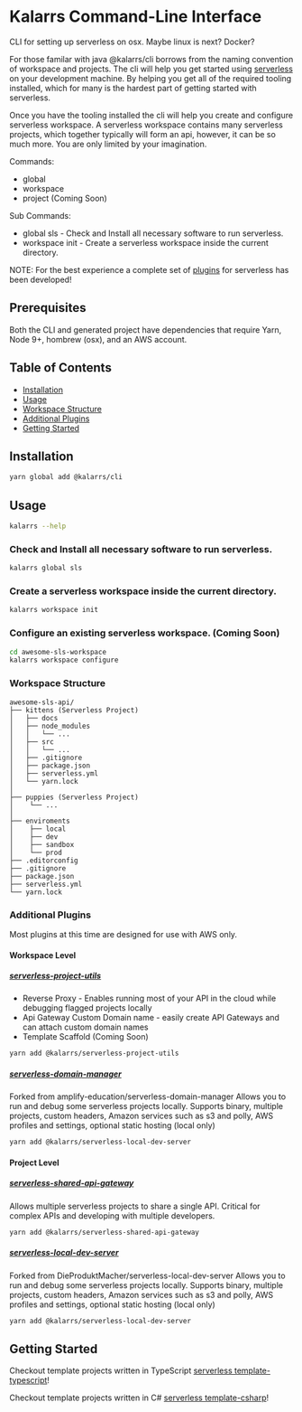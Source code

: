Kalarrs Command-Line Interface
==============================
CLI for setting up serverless on osx. Maybe linux is next? Docker?

For those familar with java @kalarrs/cli borrows from the naming convention of workspace and projects. The cli will help you get started using [serverless](https://github.com/serverless/serverless) on your development machine.
By helping you get all of the required tooling installed, which for many is the hardest part of getting started with serverless.

Once you have the tooling installed the cli will help you create and configure serverless workspace. A serverless workspace contains many serverless projects, which together typically will form an api, however, it can be so much more. You are only limited by your imagination.

Commands:

* global
* workspace
* project (Coming Soon)

Sub Commands:

* global sls - Check and Install all necessary software to run serverless.
* workspace init - Create a serverless workspace inside the current directory.

NOTE: For the best experience a complete set of [plugins](#additional-plugins) for serverless has been developed!

## Prerequisites

Both the CLI and generated project have dependencies that require Yarn, Node 9+, hombrew (osx), and an AWS account.

## Table of Contents

* [Installation](#installation)
* [Usage](#usage)
* [Workspace Structure](#workspace-structure)
* [Additional Plugins](#additional-plugins)
* [Getting Started](#getting-started)

## Installation

```bash
yarn global add @kalarrs/cli
```

## Usage

```bash
kalarrs --help
```

### Check and Install all necessary software to run serverless.

```bash
kalarrs global sls
```


### Create a serverless workspace inside the current directory.

```bash
kalarrs workspace init
```


### Configure an existing serverless workspace. (Coming Soon)

```bash
cd awesome-sls-workspace
kalarrs workspace configure
```


### Workspace Structure

```
awesome-sls-api/
├── kittens (Serverless Project)
│   ├── docs
│   ├── node_modules
│   │   └── ...
│   ├── src
│   │   └── ...
│   ├── .gitignore
│   ├── package.json
│   ├── serverless.yml
│   └── yarn.lock
│
├── puppies (Serverless Project)
│    └── ...
│
├── enviroments
│    ├── local
│    ├── dev
│    ├── sandbox
│    └── prod
├── .editorconfig
├── .gitignore
├── package.json
├── serverless.yml
└── yarn.lock
```

### Additional Plugins

Most plugins at this time are designed for use with AWS only.


#### Workspace Level

##### [serverless-project-utils](https://github.com/kalarrs/serverless-project-utils)

* Reverse Proxy - Enables running most of your API in the cloud while debugging flagged projects locally
* Api Gateway Custom Domain name - easily create API Gateways and can attach custom domain names
* Template Scaffold (Coming Soon)

``` bash
yarn add @kalarrs/serverless-project-utils
```

##### [serverless-domain-manager](https://github.com/kalarrs/serverless-domain-manager)

Forked from amplify-education/serverless-domain-manager
Allows you to run and debug some serverless projects locally.
Supports binary, multiple projects, custom headers, Amazon services such as s3 and polly, AWS profiles and settings, optional static hosting (local only)

``` bash
yarn add @kalarrs/serverless-local-dev-server
```

#### Project Level

##### [serverless-shared-api-gateway](https://github.com/kalarrs/serverless-shared-api-gateway)

Allows multiple serverless projects to share a single API. Critical for complex APIs and developing with multiple developers.

``` bash
yarn add @kalarrs/serverless-shared-api-gateway
```


##### [serverless-local-dev-server](https://github.com/kalarrs/serverless-local-dev-server)

Forked from DieProduktMacher/serverless-local-dev-server
Allows you to run and debug some serverless projects locally.
Supports binary, multiple projects, custom headers, Amazon services such as s3 and polly, AWS profiles and settings, optional static hosting (local only)

``` bash
yarn add @kalarrs/serverless-local-dev-server
```


## Getting Started

Checkout template projects written in TypeScript [serverless template-typescript](https://github.com/kalarrs/serverless-template-typescript)!

Checkout template projects written in C# [serverless template-csharp](https://github.com/kalarrs/serverless-template-csharp)!
